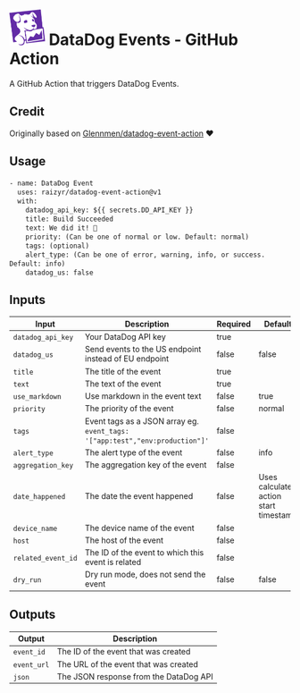 <h1>
  <picture>
    <source media="(prefers-color-scheme: dark)" srcset="assets/dd_icon_white.svg">
    <source media="(prefers-color-scheme: light)" srcset="assets/dd_icon_rgb.svg">
    <img alt="Datadog Logo" src="assets/dd_icon_rgb.svg" height="64" width="64">
  </picture>
  DataDog Events - GitHub Action
</h1>

A GitHub Action that triggers DataDog Events.

## Credit

Originally based on [Glennmen/datadog-event-action](https://github.com/Glennmen/datadog-event-action) :heart:

## Usage

```
- name: DataDog Event
  uses: raizyr/datadog-event-action@v1
  with:
    datadog_api_key: ${{ secrets.DD_API_KEY }}
    title: Build Succeeded
    text: We did it! 🎉
    priority: (Can be one of normal or low. Default: normal)
    tags: (optional)
    alert_type: (Can be one of error, warning, info, or success. Default: info)
    datadog_us: false
```

## Inputs

| Input | Description | Required | Default |
| --- | --- | --- | --- |
| `datadog_api_key` | Your DataDog API key | true | |
| `datadog_us` | Send events to the US endpoint instead of EU endpoint | false | false |
| `title` | The title of the event | true | |
| `text` | The text of the event | true | |
| `use_markdown` | Use markdown in the event text | false | true |
| `priority` | The priority of the event | false | normal |
| `tags` | Event tags as a JSON array eg. `event_tags: '["app:test","env:production"]'` | false | |
| `alert_type` | The alert type of the event | false | info |
| `aggregation_key` | The aggregation key of the event | false | |
| `date_happened` | The date the event happened | false | Uses calculated action start timestamp |
| `device_name` | The device name of the event | false | |
| `host` | The host of the event | false | |
| `related_event_id` | The ID of the event to which this event is related | false | |
| `dry_run` | Dry run mode, does not send the event | false | false |

## Outputs

| Output | Description |
| --- | --- |
| `event_id` | The ID of the event that was created |
| `event_url` | The URL of the event that was created |
| `json` | The JSON response from the DataDog API |

